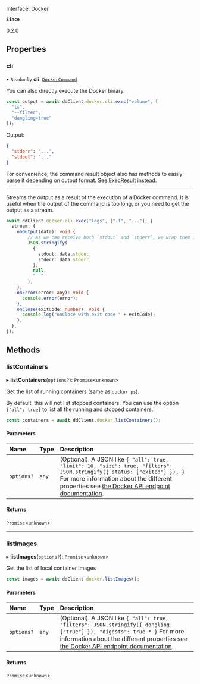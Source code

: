 Interface: Docker


**`Since`**

0.2.0

## Properties

### cli

• `Readonly` **cli**: [`DockerCommand`](DockerCommand.md)

You can also directly execute the Docker binary.

```typescript
const output = await ddClient.docker.cli.exec("volume", [
  "ls",
  "--filter",
  "dangling=true"
]);
```

Output:

```json
{
  "stderr": "...",
  "stdout": "..."
}
```

For convenience, the command result object also has methods to easily parse it depending on output format. See [ExecResult](ExecResult.md) instead.

---

Streams the output as a result of the execution of a Docker command.
It is useful when the output of the command is too long, or you need to get the output as a stream.

```typescript
await ddClient.docker.cli.exec("logs", ["-f", "..."], {
  stream: {
    onOutput(data): void {
        // As we can receive both `stdout` and `stderr`, we wrap them in a JSON object
        JSON.stringify(
          {
            stdout: data.stdout,
            stderr: data.stderr,
          },
          null,
          "  "
        );
    },
    onError(error: any): void {
      console.error(error);
    },
    onClose(exitCode: number): void {
      console.log("onClose with exit code " + exitCode);
    },
  },
});
```

## Methods

### listContainers

▸ **listContainers**(`options?`): `Promise`<`unknown`\>

Get the list of running containers (same as `docker ps`).

By default, this will not list stopped containers.
You can use the option `{"all": true}` to list all the running and stopped containers.

```typescript
const containers = await ddClient.docker.listContainers();
```

#### Parameters

| Name | Type | Description |
| :------ | :------ | :------ |
| `options?` | `any` | (Optional). A JSON like `{ "all": true, "limit": 10, "size": true, "filters": JSON.stringify({ status: ["exited"] }), }` For more information about the different properties see [the Docker API endpoint documentation](https://docs.docker.com/engine/api/v1.41/#operation/ContainerList). |

#### Returns

`Promise`<`unknown`\>

---

### listImages

▸ **listImages**(`options?`): `Promise`<`unknown`\>

Get the list of local container images

```typescript
const images = await ddClient.docker.listImages();
```

#### Parameters

| Name | Type | Description |
| :------ | :------ | :------ |
| `options?` | `any` | (Optional). A JSON like `{ "all": true, "filters": JSON.stringify({ dangling: ["true"] }), "digests": true * }` For more information about the different properties see [the Docker API endpoint documentation](https://docs.docker.com/engine/api/v1.41/#tag/Image). |

#### Returns

`Promise`<`unknown`\>
